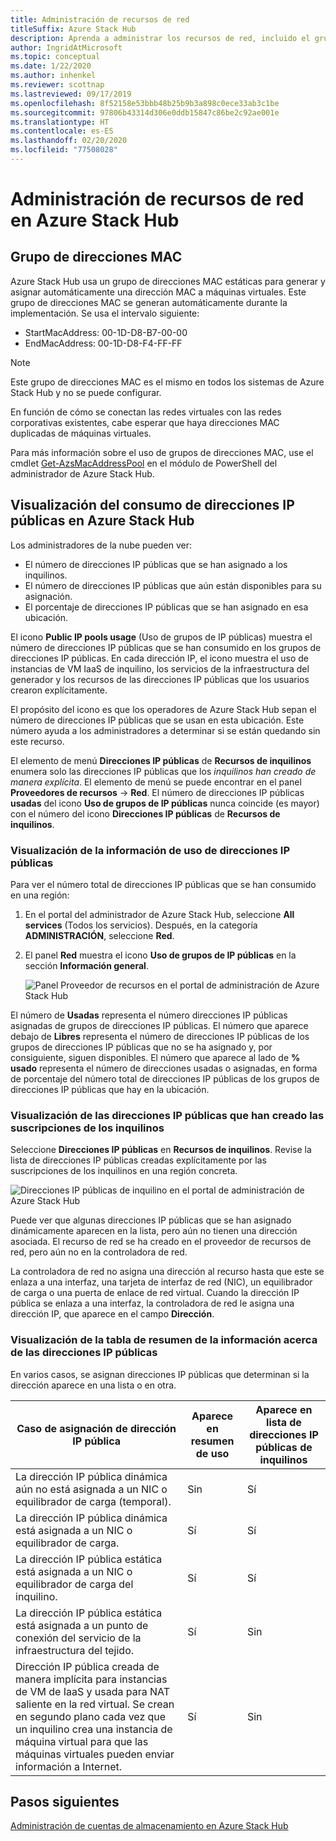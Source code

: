 ```yaml
---
title: Administración de recursos de red
titleSuffix: Azure Stack Hub
description: Aprenda a administrar los recursos de red, incluido el grupo de direcciones MAC y el consumo de direcciones IP públicas en una región.
author: IngridAtMicrosoft
ms.topic: conceptual
ms.date: 1/22/2020
ms.author: inhenkel
ms.reviewer: scottnap
ms.lastreviewed: 09/17/2019
ms.openlocfilehash: 8f52158e53bbb48b25b9b3a898c0ece33ab3c1be
ms.sourcegitcommit: 97806b43314d306e0ddb15847c86be2c92ae001e
ms.translationtype: HT
ms.contentlocale: es-ES
ms.lasthandoff: 02/20/2020
ms.locfileid: "77508028"
---
```

# <a name="manage-network-resources-in-azure-stack-hub"></a>Administración de recursos de red en Azure Stack Hub

## <a name="mac-address-pool"></a>Grupo de direcciones MAC

Azure Stack Hub usa un grupo de direcciones MAC estáticas para generar y asignar automáticamente una dirección MAC a máquinas virtuales. Este grupo de direcciones MAC se generan automáticamente durante la implementación. Se usa el intervalo siguiente:

- StartMacAddress: 00-1D-D8-B7-00-00
- EndMacAddress: 00-1D-D8-F4-FF-FF

> [!Note]  
> Este grupo de direcciones MAC es el mismo en todos los sistemas de Azure Stack Hub y no se puede configurar.

En función de cómo se conectan las redes virtuales con las redes corporativas existentes, cabe esperar que haya direcciones MAC duplicadas de máquinas virtuales.

Para más información sobre el uso de grupos de direcciones MAC, use el cmdlet [Get-AzsMacAddressPool](https://docs.microsoft.com/powershell/module/azs.fabric.admin/get-azsmacaddresspool) en el módulo de PowerShell del administrador de Azure Stack Hub.

## <a name="view-public-ip-address-consumption-in-azure-stack-hub"></a>Visualización del consumo de direcciones IP públicas en Azure Stack Hub

Los administradores de la nube pueden ver:
 - El número de direcciones IP públicas que se han asignado a los inquilinos.
 - El número de direcciones IP públicas que aún están disponibles para su asignación.
 - El porcentaje de direcciones IP públicas que se han asignado en esa ubicación.

El icono **Public IP pools usage** (Uso de grupos de IP públicas) muestra el número de direcciones IP públicas que se han consumido en los grupos de direcciones IP públicas. En cada dirección IP, el icono muestra el uso de instancias de VM IaaS de inquilino, los servicios de la infraestructura del generador y los recursos de las direcciones IP públicas que los usuarios crearon explícitamente.

El propósito del icono es que los operadores de Azure Stack Hub sepan el número de direcciones IP públicas que se usan en esta ubicación. Este número ayuda a los administradores a determinar si se están quedando sin este recurso.

El elemento de menú **Direcciones IP públicas** de **Recursos de inquilinos** enumera solo las direcciones IP públicas que los *inquilinos han creado de manera explícita*. El elemento de menú se puede encontrar en el panel **Proveedores de recursos** -> **Red**. El número de direcciones IP públicas **usadas** del icono **Uso de grupos de IP públicas** nunca coincide (es mayor) con el número del icono **Direcciones IP públicas** de **Recursos de inquilinos**.

### <a name="view-the-public-ip-address-usage-information"></a>Visualización de la información de uso de direcciones IP públicas

Para ver el número total de direcciones IP públicas que se han consumido en una región:

1. En el portal del administrador de Azure Stack Hub, seleccione **All services** (Todos los servicios). Después, en la categoría **ADMINISTRACIÓN**, seleccione **Red**.
1. El panel **Red** muestra el icono **Uso de grupos de IP públicas** en la sección **Información general**.

    ![Panel Proveedor de recursos en el portal de administración de Azure Stack Hub](media/azure-stack-viewing-public-ip-address-consumption/ip-address-consumption-01.png)

El número de **Usadas** representa el número direcciones IP públicas asignadas de grupos de direcciones IP públicas. El número que aparece debajo de **Libres** representa el número de direcciones IP públicas de los grupos de direcciones IP públicas que no se ha asignado y, por consiguiente, siguen disponibles. El número que aparece al lado de **% usado** representa el número de direcciones usadas o asignadas, en forma de porcentaje del número total de direcciones IP públicas de los grupos de direcciones IP públicas que hay en la ubicación.

### <a name="view-the-public-ip-addresses-that-were-created-by-tenant-subscriptions"></a>Visualización de las direcciones IP públicas que han creado las suscripciones de los inquilinos

Seleccione **Direcciones IP públicas** en **Recursos de inquilinos**. Revise la lista de direcciones IP públicas creadas explícitamente por las suscripciones de los inquilinos en una región concreta.

![Direcciones IP públicas de inquilino en el portal de administración de Azure Stack Hub](media/azure-stack-viewing-public-ip-address-consumption/ip-address-consumption-02.png)

Puede ver que algunas direcciones IP públicas que se han asignado dinámicamente aparecen en la lista, pero aún no tienen una dirección asociada. El recurso de red se ha creado en el proveedor de recursos de red, pero aún no en la controladora de red.

La controladora de red no asigna una dirección al recurso hasta que este se enlaza a una interfaz, una tarjeta de interfaz de red (NIC), un equilibrador de carga o una puerta de enlace de red virtual. Cuando la dirección IP pública se enlaza a una interfaz, la controladora de red le asigna una dirección IP, que aparece en el campo **Dirección**.

### <a name="view-the-public-ip-address-information-summary-table"></a>Visualización de la tabla de resumen de la información acerca de las direcciones IP públicas

En varios casos, se asignan direcciones IP públicas que determinan si la dirección aparece en una lista o en otra.

| **Caso de asignación de dirección IP pública** | **Aparece en resumen de uso** | **Aparece en lista de direcciones IP públicas de inquilinos** |
| --- | --- | --- |
| La dirección IP pública dinámica aún no está asignada a un NIC o equilibrador de carga (temporal). |Sin |Sí |
| La dirección IP pública dinámica está asignada a un NIC o equilibrador de carga. |Sí |Sí |
| La dirección IP pública estática está asignada a un NIC o equilibrador de carga del inquilino. |Sí |Sí |
| La dirección IP pública estática está asignada a un punto de conexión del servicio de la infraestructura del tejido. |Sí |Sin |
| Dirección IP pública creada de manera implícita para instancias de VM de IaaS y usada para NAT saliente en la red virtual. Se crean en segundo plano cada vez que un inquilino crea una instancia de máquina virtual para que las máquinas virtuales pueden enviar información a Internet. |Sí |Sin |

## <a name="next-steps"></a>Pasos siguientes

[Administración de cuentas de almacenamiento en Azure Stack Hub](azure-stack-manage-storage-accounts.md)
